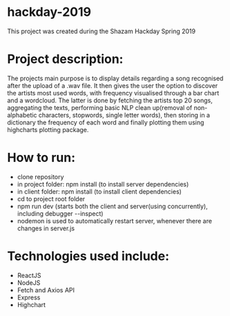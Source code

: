 # hackday-2019
This project was created during the Shazam Hackday Spring 2019

# Project description:
The projects main purpose is to display details regarding a song recognised after the upload of a .wav file.
It then gives the user the option to discover the artists most used words, with frequency visualised through a bar chart and a wordcloud. The latter is done by fetching the artists top 20 songs, aggregating the texts, performing basic NLP clean up(removal of non-alphabetic characters, stopwords, single letter words), then storing in a dictionary the frequency of each word and finally plotting them using highcharts plotting package.

# How to run:
- clone repository
- in project folder: npm install (to install server dependencies)
- in client folder: npm install (to install client dependencies)
- cd to project root folder
- npm run dev (starts both the client and server(using concurrently), including debugger --inspect)
- nodemon is used to automatically restart server, whenever there are changes in server.js

# Technologies used include:
- ReactJS
- NodeJS
- Fetch and Axios API
- Express
- Highchart

